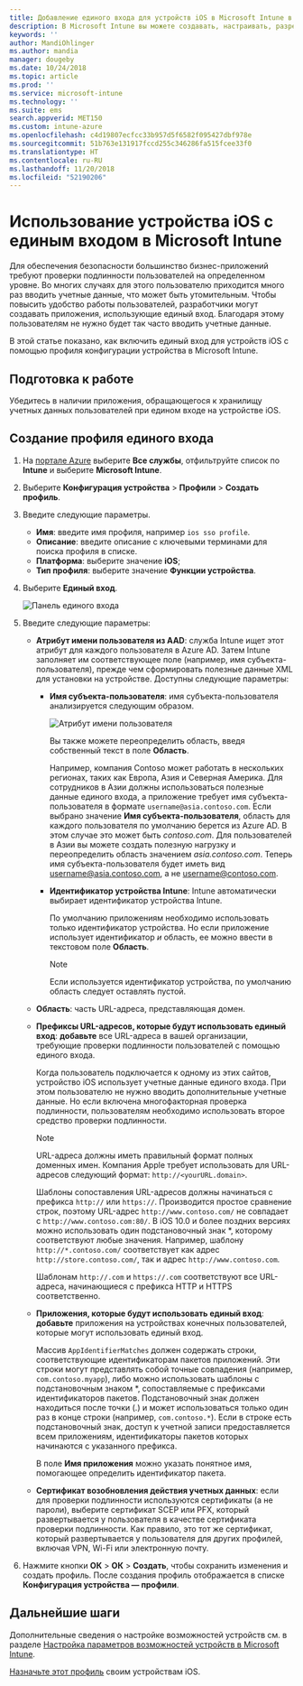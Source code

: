 ```yaml
---
title: Добавление единого входа для устройств iOS в Microsoft Intune в Azure | Документация Майкрософт
description: В Microsoft Intune вы можете создавать, настраивать, разрешать или включать устройства iOS для использования единого входа (SSO) вместо пароля для проверки подлинности при обращении к ресурсам и данным организации. Чтобы использовать единый вход, создайте профиль конфигурации устройства и укажите имя субъекта-пользователя, идентификатор устройства, свои приложения и сертификат для проверки подлинности пользователя и устройства.
keywords: ''
author: MandiOhlinger
ms.author: mandia
manager: dougeby
ms.date: 10/24/2018
ms.topic: article
ms.prod: ''
ms.service: microsoft-intune
ms.technology: ''
ms.suite: ems
search.appverid: MET150
ms.custom: intune-azure
ms.openlocfilehash: c4d19807ecfcc33b957d5f6582f095427dbf978e
ms.sourcegitcommit: 51b763e131917fccd255c346286fa515fcee33f0
ms.translationtype: HT
ms.contentlocale: ru-RU
ms.lasthandoff: 11/20/2018
ms.locfileid: "52190206"
---
```

# <a name="use-single-sign-on-ios-device-in-microsoft-intune"></a>Использование устройства iOS с единым входом в Microsoft Intune

Для обеспечения безопасности большинство бизнес-приложений требуют проверки подлинности пользователей на определенном уровне. Во многих случаях для этого пользователю приходится много раз вводить учетные данные, что может быть утомительным. Чтобы повысить удобство работы пользователей, разработчики могут создавать приложения, использующие единый вход. Благодаря этому пользователям не нужно будет так часто вводить учетные данные.

В этой статье показано, как включить единый вход для устройств iOS с помощью профиля конфигурации устройства в Microsoft Intune.

## <a name="before-you-begin"></a>Подготовка к работе

Убедитесь в наличии приложения, обращающегося к хранилищу учетных данных пользователей при едином входе на устройстве iOS.

## <a name="create-the-sso-profile"></a>Создание профиля единого входа

1. На [портале Azure](https://portal.azure.com) выберите **Все службы**, отфильтруйте список по **Intune** и выберите **Microsoft Intune**.
2. Выберите **Конфигурация устройства**  >  **Профили**  >  **Создать профиль**.
3. Введите следующие параметры.

    - **Имя**: введите имя профиля, например `ios sso profile`.
    - **Описание**: введите описание с ключевыми терминами для поиска профиля в списке.
    - **Платформа**: выберите значение **iOS**;
    - **Тип профиля**: выберите значение **Функции устройства**.

4. Выберите **Единый вход**.

    ![Панель единого входа](./media/sso-blade.png)

5. Введите следующие параметры: 

    - **Атрибут имени пользователя из AAD**: служба Intune ищет этот атрибут для каждого пользователя в Azure AD. Затем Intune заполняет им соответствующее поле (например, имя субъекта-пользователя), прежде чем сформировать полезные данные XML для установки на устройстве. Доступны следующие параметры:
    
        - **Имя субъекта-пользователя**: имя субъекта-пользователя анализируется следующим образом.

            ![Атрибут имени пользователя](media/User-name-attribute.png)

            Вы также можете переопределить область, введя собственный текст в поле **Область**.

            Например, компания Contoso может работать в нескольких регионах, таких как Европа, Азия и Северная Америка. Для сотрудников в Азии должны использоваться полезные данные единого входа, а приложение требует имя субъекта-пользователя в формате `username@asia.contoso.com`. Если выбрано значение **Имя субъекта-пользователя**, область для каждого пользователя по умолчанию берется из Azure AD. В этом случае это может быть *contoso.com*. Для пользователей в Азии вы можете создать полезную нагрузку и переопределить область значением *asia.contoso.com*. Теперь имя субъекта-пользователя будет иметь вид username@asia.contoso.com, а не username@contoso.com.

        - **Идентификатор устройства Intune**: Intune автоматически выбирает идентификатор устройства Intune. 

            По умолчанию приложениям необходимо использовать только идентификатор устройства. Но если приложение использует идентификатор *и* область, ее можно ввести в текстовом поле **Область**.

            > [!NOTE]
            > Если используется идентификатор устройства, по умолчанию область следует оставлять пустой.

    - **Область**: часть URL-адреса, представляющая домен.
    
    - **Префиксы URL-адресов, которые будут использовать единый вход**: **добавьте** все URL-адреса в вашей организации, требующие проверки подлинности пользователей с помощью единого входа. 

        Когда пользователь подключается к одному из этих сайтов, устройство iOS использует учетные данные единого входа. При этом пользователю не нужно вводить дополнительные учетные данные. Но если включена многофакторная проверка подлинности, пользователям необходимо использовать второе средство проверки подлинности.

        > [!NOTE]
        > URL-адреса должны иметь правильный формат полных доменных имен. Компания Apple требует использовать для URL-адресов следующий формат: `http://<yourURL.domain>`.

        Шаблоны сопоставления URL-адресов должны начинаться с префикса `http://` или `https://`. Производится простое сравнение строк, поэтому URL-адрес `http://www.contoso.com/` не совпадает с `http://www.contoso.com:80/`. В iOS 10.0 и более поздних версиях можно использовать один подстановочный знак \*, которому соответствуют любые значения. Например, шаблону `http://*.contoso.com/` соответствует как адрес `http://store.contoso.com/`, так и адрес `http://www.contoso.com`.

        Шаблонам `http://.com` и `https://.com` соответствуют все URL-адреса, начинающиеся с префикса HTTP и HTTPS соответственно.
    
    - **Приложения, которые будут использовать единый вход**: **добавьте** приложения на устройствах конечных пользователей, которые могут использовать единый вход. 

        Массив `AppIdentifierMatches` должен содержать строки, соответствующие идентификаторам пакетов приложений. Эти строки могут представлять собой точные совпадения (например, `com.contoso.myapp`), либо можно использовать шаблоны с подстановочным знаком \*, сопоставляемые с префиксами идентификаторов пакетов. Подстановочный знак должен находиться после точки (.) и может использоваться только один раз в конце строки (например, `com.contoso.*`). Если в строке есть подстановочный знак, доступ к учетной записи предоставляется всем приложениям, идентификаторы пакетов которых начинаются с указанного префикса.

        В поле **Имя приложения** можно указать понятное имя, помогающее определить идентификатор пакета.
    
    - **Сертификат возобновления действия учетных данных**: если для проверки подлинности используются сертификаты (а не пароли), выберите сертификат SCEP или PFX, который развертывается у пользователя в качестве сертификата проверки подлинности. Как правило, это тот же сертификат, который развертывается у пользователя для других профилей, включая VPN, Wi-Fi или электронную почту.

6. Нажмите кнопки **ОК**  >  **ОК**  >  **Создать**, чтобы сохранить изменения и создать профиль. После создания профиль отображается в списке **Конфигурация устройства — профили**. 

## <a name="next-steps"></a>Дальнейшие шаги

Дополнительные сведения о настройке возможностей устройств см. в разделе [Настройка параметров возможностей устройств в Microsoft Intune](device-features-configure.md).

[Назначьте этот профиль](device-profile-assign.md) своим устройствам iOS.
